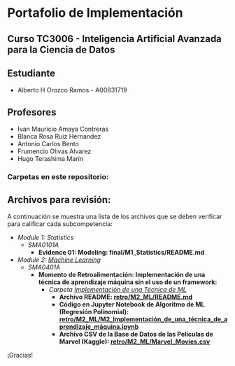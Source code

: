 # Portafolio de Implementación

## Curso TC3006 - Inteligencia Artificial Avanzada para la Ciencia de Datos

## Estudiante
* Alberto H Orozco Ramos - A00831719

## Profesores
* Ivan Mauricio Amaya Contreras
* Blanca Rosa Ruiz Hernandez
* Antonio Carlos Bento
* Frumencio Olivas Alvarez
* Hugo Terashima Marín

### Carpetas en este repositorio:

## Archivos para revisión:
A continuación se muestra una lista de los archivos que se deben verificar para calificar cada subcompetencia: 

* *Module 1: Statistics*
	* *SMA0101A*
		* **Evidence 01: Modeling: final/M1_Statistics/README.md**
* *Module 2: <a href="https://github.com/4lb3rt0r/TC3006_AlbertoOrozco/tree/main/retro/M2_ML">Machine Learning</a>*
	* *SMA0401A*
		* **Momento de Retroalimentación: Implementación de una técnica de aprendizaje máquina sin el uso de un framework:**
			* *Carpeta <a href="https://github.com/4lb3rt0r/TC3006_AlbertoOrozco/tree/main/retro/M2_ML/Implementación de una Técnica de ML">Implementación de una Técnica de ML</a>*
				* **Archivo README: <a href="https://github.com/4lb3rt0r/TC3006_AlbertoOrozco/blob/main/retro/M2_ML/Implementación de una Técnica de ML/README.md">retro/M2_ML/README.md</a>**
 				* **Código en Jupyter Notebook de Algoritmo de ML (Regresión Polinomial): <a href="https://github.com/4lb3rt0r/TC3006_AlbertoOrozco/blob/main/retro/M2_ML/Implementación de una Técnica de ML/M2_Implementaci%C3%B3n_de_una_t%C3%A9cnica_de_aprendizaje_m%C3%A1quina.ipynb">retro/M2_ML/M2_Implementación_de_una_técnica_de_aprendizaje_máquina.ipynb</a>**
				* **Archivo CSV de la Base de Datos de las Películas de Marvel (Kaggle): <a href="https://github.com/4lb3rt0r/TC3006_AlbertoOrozco/blob/main/retro/M2_ML/Implementación de una Técnica de ML/Marvel_Movies.csv">retro/M2_ML/Marvel_Movies.csv</a>**


¡Gracias!
